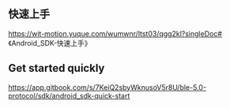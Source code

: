 ## 快速上手

https://wit-motion.yuque.com/wumwnr/ltst03/qgg2kl?singleDoc# 《Android_SDK-快速上手》




## Get started quickly


https://app.gitbook.com/s/7KeiQ2sbyWknusoV5r8U/ble-5.0-protocol/sdk/android_sdk-quick-start
